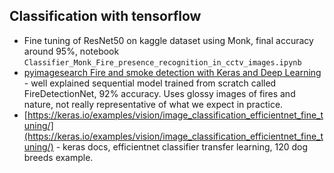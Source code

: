 ## Classification with tensorflow
* Fine tuning of ResNet50 on kaggle dataset using Monk, final accuracy around 95%, notebook `Classifier_Monk_Fire_presence_recognition_in_cctv_images.ipynb`
* [pyimagesearch Fire and smoke detection with Keras and Deep Learning](https://www.pyimagesearch.com/2019/11/18/fire-and-smoke-detection-with-keras-and-deep-learning/) - well explained sequential model trained from scratch called FireDetectionNet, 92% accuracy. Uses glossy images of fires and nature, not really representative of what we expect in practice.
* [https://keras.io/examples/vision/image_classification_efficientnet_fine_tuning/](https://keras.io/examples/vision/image_classification_efficientnet_fine_tuning/) - keras docs, efficientnet classifier transfer learning, 120 dog breeds example.